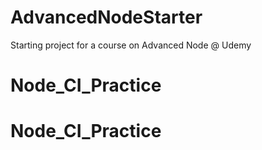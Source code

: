# AdvancedNodeStarter
Starting project for a course on Advanced Node @ Udemy
# Node_CI_Practice
# Node_CI_Practice
